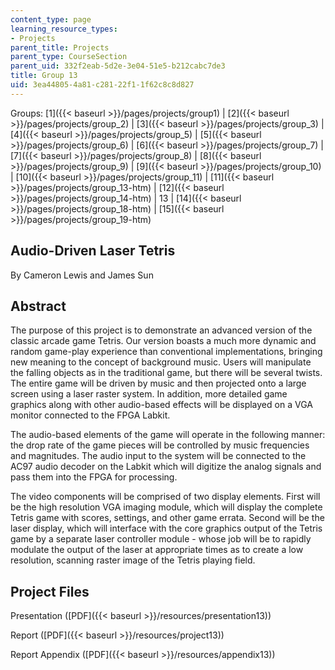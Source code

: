 ```yaml
---
content_type: page
learning_resource_types:
- Projects
parent_title: Projects
parent_type: CourseSection
parent_uid: 332f2eab-5d2e-3e04-51e5-b212cabc7de3
title: Group 13
uid: 3ea44805-4a81-c281-22f1-1f62c8c8d827
---
```


Groups: [1]({{< baseurl >}}/pages/projects/group1) | [2]({{< baseurl >}}/pages/projects/group_2) | [3]({{< baseurl >}}/pages/projects/group_3) | [4]({{< baseurl >}}/pages/projects/group_5) | [5]({{< baseurl >}}/pages/projects/group_6) | [6]({{< baseurl >}}/pages/projects/group_7) | [7]({{< baseurl >}}/pages/projects/group_8) | [8]({{< baseurl >}}/pages/projects/group_9) | [9]({{< baseurl >}}/pages/projects/group_10) | [10]({{< baseurl >}}/pages/projects/group_11) | [11]({{< baseurl >}}/pages/projects/group_13-htm) | [12]({{< baseurl >}}/pages/projects/group_14-htm) | 13 | [14]({{< baseurl >}}/pages/projects/group_18-htm) | [15]({{< baseurl >}}/pages/projects/group_19-htm)

Audio-Driven Laser Tetris
-------------------------

By Cameron Lewis and James Sun

Abstract
--------

The purpose of this project is to demonstrate an advanced version of the classic arcade game Tetris. Our version boasts a much more dynamic and random game-play experience than conventional implementations, bringing new meaning to the concept of background music. Users will manipulate the falling objects as in the traditional game, but there will be several twists. The entire game will be driven by music and then projected onto a large screen using a laser raster system. In addition, more detailed game graphics along with other audio-based effects will be displayed on a VGA monitor connected to the FPGA Labkit.

The audio-based elements of the game will operate in the following manner: the drop rate of the game pieces will be controlled by music frequencies and magnitudes. The audio input to the system will be connected to the AC97 audio decoder on the Labkit which will digitize the analog signals and pass them into the FPGA for processing.

The video components will be comprised of two display elements. First will be the high resolution VGA imaging module, which will display the complete Tetris game with scores, settings, and other game errata. Second will be the laser display, which will interface with the core graphics output of the Tetris game by a separate laser controller module - whose job will be to rapidly modulate the output of the laser at appropriate times as to create a low resolution, scanning raster image of the Tetris playing field.

Project Files
-------------

Presentation ([PDF]({{< baseurl >}}/resources/presentation13))

Report ([PDF]({{< baseurl >}}/resources/project13))

Report Appendix ([PDF]({{< baseurl >}}/resources/appendix13))